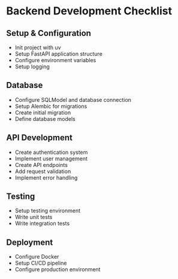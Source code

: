 # Backend Development Checklist

## Setup & Configuration

- Init project with uv
- Setup FastAPI application structure
- Configure environment variables
- Setup logging

## Database

- Configure SQLModel and database connection
- Setup Alembic for migrations
- Create initial migration
- Define database models

## API Development

- Create authentication system
- Implement user management
- Create API endpoints
- Add request validation
- Implement error handling

## Testing

- Setup testing environment
- Write unit tests
- Write integration tests

## Deployment

- Configure Docker
- Setup CI/CD pipeline
- Configure production environment

